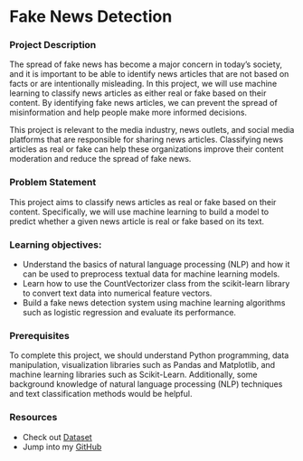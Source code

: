 # Fake News Detection
### Project Description
The spread of fake news has become a major concern in today’s society, and it is important to be able to identify news articles that are not based on facts or are intentionally misleading. In this project, we will use machine learning to classify news articles as either real or fake based on their content. By identifying fake news articles, we can prevent the spread of misinformation and help people make more informed decisions.

This project is relevant to the media industry, news outlets, and social media platforms that are responsible for sharing news articles. Classifying news articles as real or fake can help these organizations improve their content moderation and reduce the spread of fake news.

### Problem Statement
This project aims to classify news articles as real or fake based on their content. Specifically, we will use machine learning to build a model to predict whether a given news article is real or fake based on its text.

### Learning objectives:
* Understand the basics of natural language processing (NLP) and how it can be used to preprocess textual data for machine learning models.
* Learn how to use the CountVectorizer class from the scikit-learn library to convert text data into numerical feature vectors.
* Build a fake news detection system using machine learning algorithms such as logistic regression and evaluate its performance.

### Prerequisites
To complete this project, we should understand Python programming, data manipulation, visualization libraries such as Pandas and Matplotlib, and machine learning libraries such as Scikit-Learn. Additionally, some background knowledge of natural language processing (NLP) techniques and text classification methods would be helpful.

### Resources
- Check out  [Dataset](https://www.kaggle.com/datasets/clmentbisaillon/fake-and-real-news-dataset)
- Jump into my [GitHub](https://github.com/AdityaSeth50/fakeNewsDetection)
